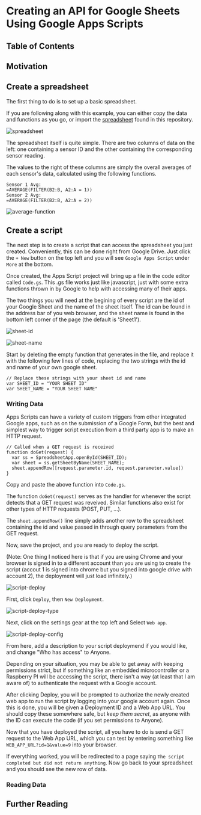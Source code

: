 # Creating an API for Google Sheets Using Google Apps Scripts 

## Table of Contents


## Motivation



## Create a spreadsheet

The first thing to do is to set up a basic spreadsheet.

If you are following along with this example, you can either copy the data and functions as you go, or import the [spreadsheet](ExampleSpreadsheet.xlsx) found in this repository.

![spreadsheet](/images/example-sheet.png)

The spreadsheet itself is quite simple. There are two columns of data on the left: one containing a sensor ID and the other containing the corresponding sensor reading.

The values to the right of these columns are simply the overall averages of each sensor's data, calculated using the following functions.

```
Sensor 1 Avg:
=AVERAGE(FILTER(B2:B, A2:A = 1))
Sensor 2 Avg:
=AVERAGE(FILTER(B2:B, A2:A = 2))
```

![average-function](/images/sheets-average-function.png)



## Create a script

The next step is to create a script that can access the spreadsheet you just created. Conveniently, this can be done right from Google Drive. Just click the `+ New` button on the top left and you will see `Google Apps Script` under `More` at the bottom.

Once created, the Apps Script project will bring up a file in the code editor called `Code.gs`. This .gs file works just like javascript, just with some extra functions thrown in by Google to help with accessing many of their apps.

The two things you will need at the begining of every script are the id of your Google Sheet and the name of the sheet itself. The id can be found in the address bar of you web browser, and the sheet name is found in the bottom left corner of the page (the default is 'Sheet1').

![sheet-id](/images/sheet-id.png)

![sheet-name](/images/sheet-name.png)

Start by deleting the empty function that generates in the file, and replace it with the following few lines of code, replacing the two strings with the id and name of your own google sheet.

```
// Replace these strings with your sheet id and name
var SHEET_ID = "YOUR SHEET ID"
var SHEET_NAME = "YOUR SHEET NAME"
```

### Writing Data

Apps Scripts can have a variety of custom triggers from other integrated Google apps, such as on the submission of a Google Form, but the best and simplest way to trigger script execution from a third party app is to make an HTTP request.

```
// Called when a GET request is received
function doGet(request) {
  var ss = SpreadsheetApp.openById(SHEET_ID);
  var sheet = ss.getSheetByName(SHEET_NAME);
  sheet.appendRow([request.parameter.id, request.parameter.value])
}
```

Copy and paste the above function into `Code.gs`.

The function `doGet(request)` serves as the handler for whenever the script detects that a GET request was reveived. Similar functions also exist for other types of HTTP requests (POST, PUT, ...).

The `sheet.appendRow()` line simply adds another row to the spreadsheet containing the id and value passed in through query parameters from the GET request.

Now, save the project, and you are ready to deploy the script. 

(Note: One thing I noticed here is that if you are using Chrome and your browser is signed in to a different account than you are using to create the script (accout 1 is signed into chrome but you signed into google drive with account 2), the deployment will just load infinitely.)

![script-deploy](/images/script-deploy.png)

First, click `Deploy`, then `New Deployment`.

![script-deploy-type](/images/script-deploy-type.png)

Next, click on the settings gear at the top left and Select `Web app`.

![script-deploy-config](/images/script-deploy-config.png)

From here, add a description to your script deploymend if you would like, and change "Who has access" to Anyone. 

Depending on your situation, you may be able to get away with keeping permissions strict, but if something like an embedded microcontroller or a Raspberry PI will be accessing the script, there isn't a way (at least that I am aware of) to authenticate the request with a Google account.

After clicking Deploy, you will be prompted to authorize the newly created web app to run the script by logging into your google account again. Once this is done, you will be given a Deployment ID and a Web App URL. You should copy these somewhere safe, but _keep them secret_, as anyone with the ID can execute the code (if you set permissions to Anyone).

Now that you have deployed the script, all you have to do is send a GET request to the Web App URL, which you can test by entering something like `WEB_APP_URL?id=1&value=9` into your browser.

If everything worked, you will be redirected to a page saying `The script completed but did not return anything`. Now go back to your spreadsheet and you should see the new row of data.

### Reading Data




## Further Reading